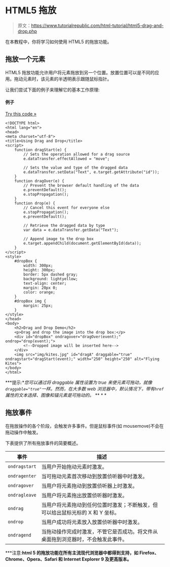 # HTML5 拖放

> 原文：<https://www.tutorialrepublic.com/html-tutorial/html5-drag-and-drop.php>

在本教程中，你将学习如何使用 HTML5 的拖放功能。

## 拖放一个元素

HTML5 拖放功能允许用户将元素拖放到另一个位置。放置位置可以是不同的应用。拖动元素时，该元素的半透明表示跟随鼠标指针。

让我们尝试下面的例子来理解它的基本工作原理:

#### 例子

[Try this code »](../codelab.php?topic=html5&file=drag-and-drop-elements "Try this code using online Editor")

```
<!DOCTYPE html>
<html lang="en">
<head>
<meta charset="utf-8">
<title>Using Drag and Drop</title>
<script>
    function dragStart(e) {
        // Sets the operation allowed for a drag source
        e.dataTransfer.effectAllowed = "move";

        // Sets the value and type of the dragged data
        e.dataTransfer.setData("Text", e.target.getAttribute("id"));
    }
    function dragOver(e) {
        // Prevent the browser default handling of the data
        e.preventDefault();
        e.stopPropagation();
    }
    function drop(e) {
        // Cancel this event for everyone else
        e.stopPropagation();
        e.preventDefault();

        // Retrieve the dragged data by type
        var data = e.dataTransfer.getData("Text");

        // Append image to the drop box
        e.target.appendChild(document.getElementById(data));
    }
</script>
<style>
    #dropBox {
        width: 300px;
        height: 300px;
        border: 5px dashed gray;
        background: lightyellow;
        text-align: center;
        margin: 20px 0;
        color: orange;
    }
    #dropBox img {
        margin: 25px;
    }
</style>
</head>
<body>
    <h2>Drag and Drop Demo</h2>
    <p>Drag and drop the image into the drop box:</p>
    <div id="dropBox" ondragover="dragOver(event);" ondrop="drop(event);">
        <!--Dropped image will be inserted here-->
    </div>
    <img src="img/kites.jpg" id="dragA" draggable="true" ondragstart="dragStart(event);" width="250" height="250" alt="Flying Kites">
</body>
</html>
```

 ***提示:**您可以通过将 draggable 属性设置为 true 来使元素可拖动，就像`draggable="true"`一样。然而，在大多数 web 浏览器中，默认情况下，带有`href`属性的文本选择、图像和锚元素是可拖动的。*  ** * *

## 拖放事件

在拖放操作的各个阶段，会触发许多事件。但是鼠标事件(如 mousemove)不会在拖动操作中触发。

下表提供了所有拖放事件的简要概述。

| 事件 | 描述 |
| --- | --- |
| `ondragstart` | 当用户开始拖动元素时激发。 |
| `ondragenter` | 当可拖动元素首次移动到放置侦听器中时激发。 |
| `ondragover` | 当用户将元素拖动到放置侦听器上时激发。 |
| `ondragleave` | 当用户将元素拖出放置侦听器时激发。 |
| `ondrag` | 当用户将元素拖动到任何位置时激发；不断触发，但可以给出鼠标光标的 X 和 Y 坐标。 |
| `ondrop` | 当用户成功将元素放入放置侦听器中时激发。 |
| `ondragend` | 当拖动操作完成时激发，不管它是否成功。将文件从桌面拖到浏览器时，不会触发此事件。 |

 ***注意:**html 5 的拖放功能在所有主流现代浏览器中都得到支持，如 Firefox、Chrome、Opera、Safari 和 Internet Explorer 9 及更高版本。**